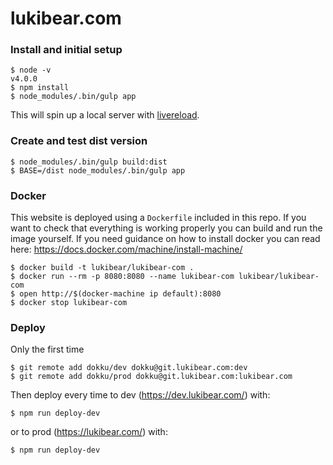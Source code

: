 # lukibear.com

### Install and initial setup

    $ node -v
    v4.0.0
    $ npm install
    $ node_modules/.bin/gulp app

This will spin up a local server with [livereload](https://chrome.google.com/webstore/detail/livereload/jnihajbhpnppcggbcgedagnkighmdlei?hl=en).

### Create and test dist version

    $ node_modules/.bin/gulp build:dist
    $ BASE=/dist node_modules/.bin/gulp app

### Docker

This website is deployed using a `Dockerfile` included in this repo. If you want to check that everything is working properly you can build and run the image yourself. If you need guidance on how to install docker you can read here: https://docs.docker.com/machine/install-machine/

    $ docker build -t lukibear/lukibear-com .
    $ docker run --rm -p 8080:8080 --name lukibear-com lukibear/lukibear-com
    $ open http://$(docker-machine ip default):8080
    $ docker stop lukibear-com

### Deploy

Only the first time

    $ git remote add dokku/dev dokku@git.lukibear.com:dev
    $ git remote add dokku/prod dokku@git.lukibear.com:lukibear.com

Then deploy every time to dev (https://dev.lukibear.com/) with:

    $ npm run deploy-dev

or to prod (https://lukibear.com/) with:

    $ npm run deploy-dev
